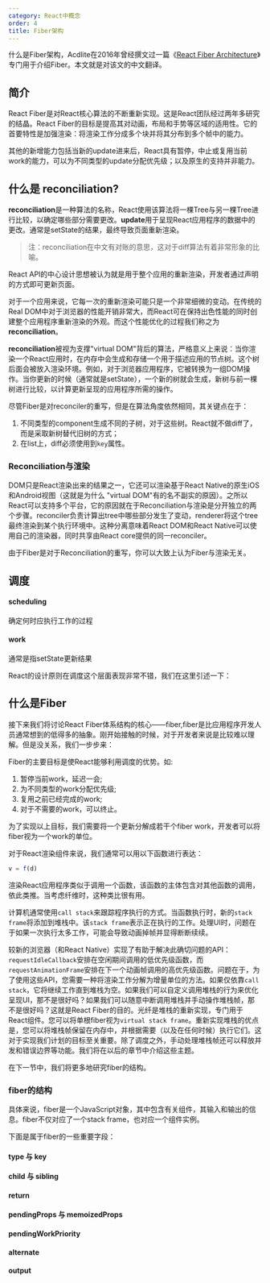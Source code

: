 ```yaml
---
category: React中概念
order: 4
title: Fiber架构
---
```


什么是Fiber架构，Acdlite在2016年曾经撰文过一篇《[React Fiber Architecture](https://github.com/acdlite/react-fiber-architecture)》专门用于介绍Fiber。本文就是对该文的中文翻译。

## 简介

React Fiber是对React核心算法的不断重新实现。这是React团队经过两年多研究的结晶。React Fiber的目标是提高其对动画，布局和手势等区域的适用性。它的首要特性是加强渲染：将渲染工作分成多个块并将其分布到多个帧中的能力。

其他的新增能力包括当新的update进来后，React具有暂停，中止或复用当前work的能力，可以为不同类型的update分配优先级；以及原生的支持并非能力。

## 什么是 reconciliation?

**reconciliation**是一种算法的名称，React使用该算法将一棵Tree与另一棵Tree进行比较，以确定哪些部分需要更改。**update**用于呈现React应用程序的数据中的更改。通常是setState的结果，最终导致页面重新渲染。

> 注：reconciliation在中文有对账的意思，这对于diff算法有着非常形象的比喻。

React API的中心设计思想被认为就是用于整个应用的重新渲染，开发者通过声明的方式即可更新页面。

对于一个应用来说，它每一次的重新渲染可能只是一个非常细微的变动。在传统的Real DOM中对于浏览器的性能开销非常大，而React可在保持出色性能的同时创建整个应用程序重新渲染的外观。而这个性能优化的过程我们称之为**reconciliation**。

**reconciliation**被视为支撑"virtual DOM"背后的算法，严格意义上来说：当你渲染一个React应用时，在内存中会生成和存储一个用于描述应用的节点树。这个树后面会被放入渲染环境。例如，对于浏览器应用程序，它被转换为一组DOM操作。当你更新的时候（通常就是setState），一个新的树就会生成，新树与前一棵树进行比较，以计算更新呈现的应用程序所需的操作。

尽管Fiber是对reconciler的重写，但是在算法角度依然相同，其关键点在于：

1. 不同类型的component生成不同的子树，对于这些树。React就不做diff了，而是采取新树替代旧树的方式；
2. 在list上，diff必须使用到`key`属性。

### Reconciliation与渲染

DOM只是React渲染出来的结果之一，它还可以渲染基于React Native的原生iOS和Android视图（这就是为什么 "virtual DOM"有的名不副实的原因）。之所以React可以支持多个平台，它的原因就在于Reconciliation与渲染是分开独立的两个步骤。reconciler负责计算出tree中哪些部分发生了变动，renderer将这个tree最终渲染到某个执行环境中。这种分离意味着React DOM和React Native可以使用自己的渲染器，同时共享由React core提供的同一reconciler。

由于Fiber是对于Reconciliation的重写，你可以大致上认为Fiber与渲染无关。

## 调度

#### scheduling

确定何时应执行工作的过程

#### work

通常是指setState更新结果

React的设计原则在调度这个层面表现非常不错，我们在这里引述一下：



## 什么是Fiber

接下来我们将讨论React Fiber体系结构的核心——fiber,fiber是比应用程序开发人员通常想到的低得多的抽象。刚开始接触的时候，对于开发者来说是比较难以理解。但是没关系，我们一步步来：

Fiber的主要目标是使React能够利用调度的优势。如:

1. 暂停当前work，延迟一会;
2. 为不同类型的work分配优先级;
3. 复用之前已经完成的work;
4. 对于不需要的work，可以终止。

为了实现以上目标，我们需要将一个更新分解成若干个fiber work，开发者可以将fiber视为一个work的单位。

对于React渲染组件来说，我们通常可以用以下函数进行表达：

```js
v = f(d)
```

渲染React应用程序类似于调用一个函数，该函数的主体包含对其他函数的调用，依此类推。当考虑纤维时，这种类比很有用。

计算机通常使用`call stack`来跟踪程序执行的方式。当函数执行时，新的`stack frame`将添加到堆栈中。该`stack frame`表示正在执行的工作。处理UI时，问题在于如果一次执行太多工作，可能会导致动画掉帧并显得断断续续。

较新的浏览器（和React Native）实现了有助于解决此确切问题的API：`requestIdleCallback`安排在空闲期间调用的低优先级函数，而`requestAnimationFrame`安排在下一个动画帧调用的高优先级函数。问题在于，为了使用这些API，您需要一种将渲染工作分解为增量单位的方法。如果仅依靠`call stack`，它将继续工作直到堆栈为空。如果我们可以自定义调用堆栈的行为来优化呈现UI，那不是很好吗？如果我们可以随意中断调用堆栈并手动操作堆栈帧，那不是很好吗？这就是React Fiber的目的。光纤是堆栈的重新实现，专门用于React组件。您可以将单根fiber视为`virtual stack frame`。重新实现堆栈的优点是，您可以将堆栈帧保留在内存中，并根据需要（以及在任何时候）执行它们。这对于实现我们计划的目标至关重要。除了调度之外，手动处理堆栈帧还可以释放并发和错误边界等功能。我们将在以后的章节中介绍这些主题。

在下一节中，我们将更多地研究fiber的结构。

### fiber的结构

具体来说，fiber是一个JavaScript对象，其中包含有关组件，其输入和输出的信息。fiber不仅对应了一个stack frame，也对应一个组件实例。

下面是属于fiber的一些重要字段：

#### type 与 key
#### child 与 sibling
#### return
#### pendingProps 与 memoizedProps
#### pendingWorkPriority
#### alternate
#### output

